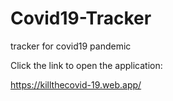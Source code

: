 # Covid19-Tracker
tracker for covid19 pandemic


Click the link to open the application:

https://killthecovid-19.web.app/

